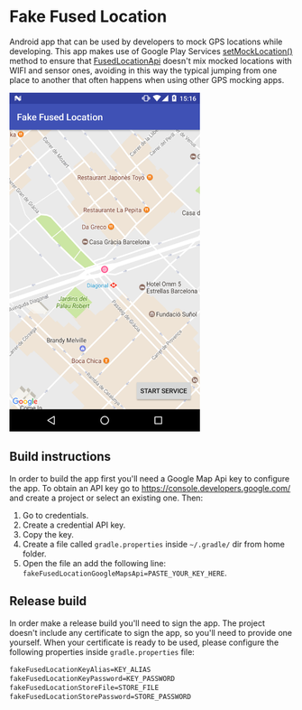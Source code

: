 # Fake Fused Location

Android app that can be used by developers to mock GPS locations while developing. This app makes use of
Google Play Services [setMockLocation()](https://developers.google.com/android/reference/com/google/android/gms/location/FusedLocationProviderApi.html#setMockLocation(com.google.android.gms.common.api.GoogleApiClient,%20android.location.Location))
method to ensure that [FusedLocationApi](https://developers.google.com/android/reference/com/google/android/gms/location/LocationServices.html#FusedLocationApi)
doesn't mix mocked locations with WIFI and sensor ones, avoiding in this way the typical jumping from
one place to another that often happens when using other GPS mocking apps.

<img src="readme-screenshot.png" height="600px" alt="App screenshot" />

## Build instructions

In order to build the app first you'll need a Google Map Api key to configure the app. To obtain an API key go to
https://console.developers.google.com/ and create a project or select an existing one. Then:

1. Go to credentials.
2. Create a credential API key.
3. Copy the key.
4. Create a file called `gradle.properties` inside `~/.gradle/` dir from home folder.
5. Open the file an add the following line: `fakeFusedLocationGoogleMapsApi=PASTE_YOUR_KEY_HERE`.

## Release build

In order make a release build you'll need to sign the app. The project doesn't include any certificate to sign
the app, so you'll need to provide one yourself. When your certificate is ready to be used, please 
configure the following properties inside `gradle.properties` file:

```
fakeFusedLocationKeyAlias=KEY_ALIAS
fakeFusedLocationKeyPassword=KEY_PASSWORD
fakeFusedLocationStoreFile=STORE_FILE
fakeFusedLocationStorePassword=STORE_PASSWORD
```
